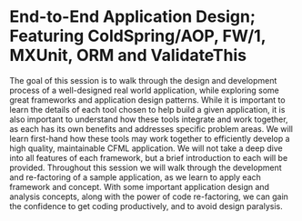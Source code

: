 End-to-End Application Design; Featuring ColdSpring/AOP, FW/1, MXUnit, ORM and ValidateThis
===========================================================================================

The goal of this session is to walk through the design and development process of a well-designed real world application, while exploring some great frameworks and application design patterns. While it is important to learn the details of each tool chosen to help build a given application, it is also important to understand how these tools integrate and work together, as each has its own benefits and addresses specific problem areas. We will learn first-hand how these tools may work together to efficiently develop a high quality, maintainable CFML application. We will not take a deep dive into all features of each framework, but a brief introduction to each will be provided. Throughout this session we will walk through the development and re-factoring of a sample application, as we learn to apply each framework and concept. With some important application design and analysis concepts, along with the power of code re-factoring, we can gain the confidence to get coding productively, and to avoid design paralysis.
